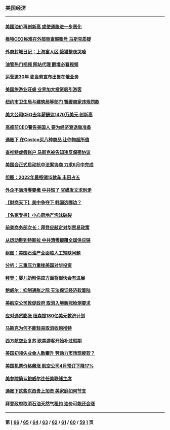 ### 美国经济
---
#### [美国油价再创新高 或使通胀进一步恶化](../../pages/ncid1078158/n13738785.md?05171645) 
#### [推特CEO称难在外部审查假账号 马斯克质疑](../../pages/ncid1078158/n13738637.md?05171645) 
#### [外商封城日记：上海富人区 饿猫整夜哭嚎](../../pages/ncid1078158/n13738603.md?05171645) 
#### [油管热门视频 网站代理 翻墙必看视频](http://209.222.30.114:81/youtube.html?05171645)
#### [运营逾30年 麦当劳宣布出售在俄业务](../../pages/ncid1078158/n13738565.md?05171645) 
#### [美国旅游业旺盛 业界加大投资吸引游客](../../pages/ncid1078158/n13738532.md?05171645) 
#### [纽约市卫生局与建筑局等部门 暂缓商家违规罚款](../../pages/ncid1078158/n13738147.md?05171645) 
#### [美大公司CEO去年薪酬达1470万美元 创新高](../../pages/ncid1078158/n13738015.md?05171645) 
#### [高盛前CEO警告美国人 要为经济衰退做准备](../../pages/ncid1078158/n13738025.md?05171645) 
#### [通胀下 在Costco买八种商品 让你物超所值](../../pages/ncid1078158/n13733702.md?05171645) 
#### [查推特虚假账户 马斯克被告知违反保密协议](../../pages/ncid1078158/n13737804.md?05171645) 
#### [美国会正式启动抗中法案协商 力求6月中完成](../../pages/ncid1078158/n13737740.md?05171645) 
#### [组图：2022年最畅销15款车 丰田占五](../../pages/ncid1078158/n13726608.md?05171645) 
#### [外企不满清零要撤 中共慌了 官媒发文求别走](../../pages/ncid1078158/n13737067.md?05171645) 
#### [【财商天下】美中争夺下 韩国选哪边？](../../pages/ncid1078158/n13736981.md?05171645) 
#### [【名家专栏】小心房地产泡沫破裂](../../pages/ncid1078158/n13736895.md?05171645) 
#### [前美商务部次长：拜登应敲定对华贸易政策](../../pages/ncid1078158/n13736985.md?05171645) 
#### [从运动鞋到特斯拉 中共清零颠覆全球供应链](../../pages/ncid1078158/n13736996.md?05171645) 
#### [组图：美国石油产业面临人工短缺问题](../../pages/ncid1078158/n13736642.md?05171645) 
#### [分析：三重压力重挫美国对华投资](../../pages/ncid1078158/n13731653.md?05171645) 
#### [拜登：婴儿奶粉供应方面将很快会有进展](../../pages/ncid1078158/n13736346.md?05171645) 
#### [鲍威尔：抑制通胀之际 无法保证经济软着陆](../../pages/ncid1078158/n13736217.md?05171645) 
#### [美航空公司敦促政府 取消入境新冠检测要求](../../pages/ncid1078158/n13736159.md?05171645) 
#### [应对通货膨胀 纽森提180亿美元救济计划](../../pages/ncid1078158/n13736230.md?05171645) 
#### [马斯克为何不能轻易取消收购推特](../../pages/ncid1078158/n13736176.md?05171645) 
#### [西方航空业复苏 欧美游客开始补过假期](../../pages/ncid1078158/n13735890.md?05171645) 
#### [美国初领失业金人数攀升 劳动力市场现疲软？](../../pages/ncid1078158/n13735138.md?05171645) 
#### [美国机票价格飙涨 航空公司4月预订下降17%](../../pages/ncid1078158/n13734941.md?05171645) 
#### [美参院确认鲍威尔连任美联储主席](../../pages/ncid1078158/n13734781.md?05171645) 
#### [通胀下这些东西贵上加贵 美家庭如何节支](../../pages/ncid1078158/n13734745.md?05171645) 
#### [拜登政府取消石油天然气租约 油价可能还会涨](../../pages/ncid1078158/n13734685.md?05171645) 

---
#### 第 [ [66](./66.md?05171645) / [65](./65.md?05171645) / [64](./64.md?05171645) / [63](./63.md?05171645) / [62](./62.md?05171645) / [61](./61.md?05171645) / [60](./60.md?05171645) / [59](./59.md?05171645) ] 页
